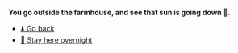 **You go outside the farmhouse, and see that sun is going down 🌄.**

- [⬇️ Go back](../9/9-2.md)
- [🥱 Stay here overnight](8-2AEA)